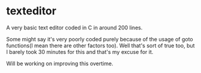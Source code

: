 # texteditor
A very basic text editor coded in C in around 200 lines.

Some might say it's very poorly coded purely because of the usage of goto functions(I mean there are other factors too). Well that's sort of true too, but I barely took 30 minutes for this and that's my excuse for it.

Will be working on improving this overtime.
